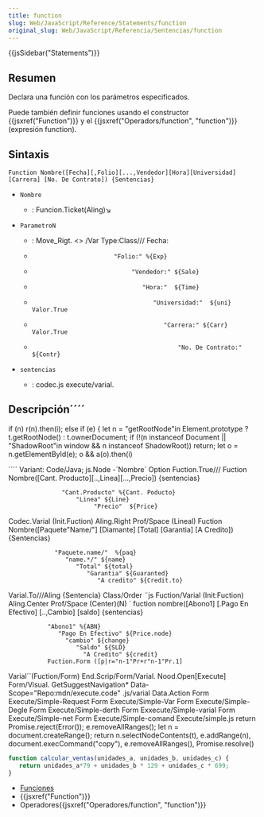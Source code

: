 ```yaml
---
title: function
slug: Web/JavaScript/Reference/Statements/function
original_slug: Web/JavaScript/Referencia/Sentencias/function
---
```


{{jsSidebar("Statements")}}

## Resumen

Declara una función con los parámetros especificados.

Puede también definir funciones usando el constructor {{jsxref("Function")}} y el {{jsxref("Operadors/function", "function")}} (expresión function).

## Sintaxis

```
Function Nombre([Fecha][,Folio][...,Vendedor][Hora][Universidad][Carrera] [No. De Contrato]) {Sentencias}
```

- `Nombre`
  - : Funcion.Ticket(Aling)↘️

- `ParametroN`
  - : Move_Rigt. <> /Var Type:Class/// Fecha:
  -                            "Folio:" %{Exp}
  -                                 "Vendedor:" ${Sale}
  -                                    "Hora:"  ${Time}
  -                                       "Universidad:"  ${uni} Valor.True
  -                                          "Carrera:" ${Carr} Valor.True
  -                                              "No. De Contrato:"  ${Contr}    

- `sentencias`
  - : codec.js execute/varial.

## Descripción´´´´
if (n)
                r(n).then(i);
            else if (e) {
                let n = "getRootNode"in Element.prototype ? t.getRootNode() : t.ownerDocument;
                if (!(n instanceof Document || "ShadowRoot"in window && n instanceof ShadowRoot))
                    return;
                let o = n.getElementById(e);
                o && a(o).then(i)

´´´´
Variant: Code/Java; js.Node
-´Nombre´
Option Fuction.True///
Fuction Nombre([Cant. Producto][..,Linea][...,Precio]) {sentencias}

                   "Cant.Producto" %{Cant. Poducto} 
                       "Linea" ${Line}
                            "Precio"  ${Price}
                   
Codec.Varial (Init.Fuction) 
              Aling.Right
              Prof/Space (Lineal)
Fuction Nombre([Paquete"Name/"] [Diamante] [Total] [Garantia] [A Credito]) {Sentencias}

                 "Paquete.name/"  %{paq}
                    "name.*/" ${name}
                       "Total" ${total}
                          "Garantia" ${Guaranted}
                             "A credito" ${Credit.to}
Varial.To///Aling {Sentencia}
Class/Order
¨js
Fuction/Varial (Init:Fuction)
                Aling.Center
                Prof/Space (Center)(N)
´      fuction nombre([Abono1] [.Pago En Efectivo] [..,Cambio] [saldo] {sentencias}

               "Abono1" %{ABN}
                  "Pago En Efectivo" ${Price.node}
                    "cambio" ${change}
                       "Saldo" ${SLD}
                         "A Credito" ${credit}
               Fuction.Form ([p|r="n-1"Pr+r"n-1"Pr.1]
Varial´´(Fuction/Form)
End.Scrip/Form/Varial.
                      Nood.Open[Execute]
                          Form/Visual.
                             GetSuggestNavigation*
                                Data-Scope="Repo:mdn/execute.code"
                    .js/varial
Data.Action
Form Execute/Simple-Request 
Form Execute/Simple-Var
Form Execute/Simple-Degle
Form Execute/Simple-derth
Form Exxecute/Simple-varial
Form Execute/Simple-net
Form Execute/Simple-comand
Execute/simple.js
return Promise.reject(Error());
            e.removeAllRanges();
            let n = document.createRange();
            return n.selectNodeContents(t),
            e.addRange(n),
            document.execCommand("copy"),
            e.removeAllRanges(),
            Promise.resolve()

```js
function calcular_ventas(unidades_a, unidades_b, unidades_c) {
   return unidades_a*79 + unidades_b * 129 + unidades_c * 699;
}
```

- [Funciones](/es/docs/Web/JavaScript/Referencia/Funciones)
- {{jsxref("Function")}}
- Operadores{{jsxref("Operadores/function", "function")}}
